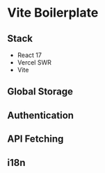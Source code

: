 # Vite Boilerplate

## Stack
- React 17
- Vercel SWR
- Vite

## Global Storage

## Authentication

## API Fetching

## i18n